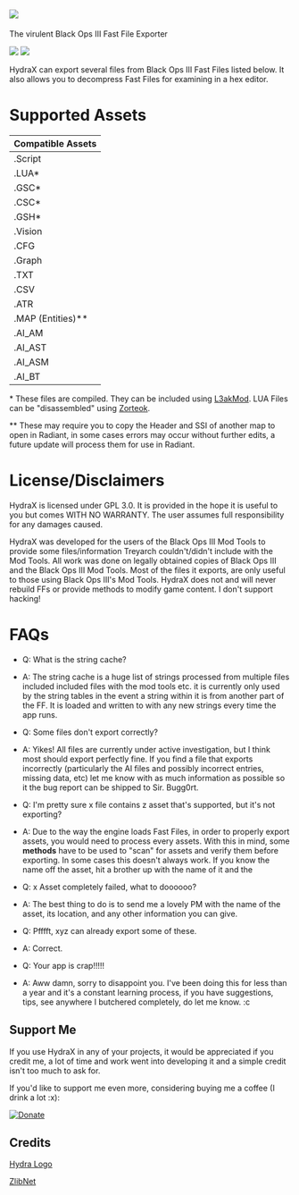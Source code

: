 # ![](https://i.imgur.com/1dyZzhy.png)

The virulent Black Ops III Fast File Exporter

![](https://img.shields.io/github/downloads/HydraX/HydraX/total.svg) ![](https://img.shields.io/github/license/Scobalula/HydraX.svg)

HydraX can export several files from Black Ops III Fast Files listed below. It also allows you to decompress Fast Files for examining in a hex editor.

# Supported Assets

| Compatible Assets |
| ----------------- |
| .Script           |
| .LUA*             |
| .GSC*             |
| .CSC*             |
| .GSH*             |
| .Vision           |
| .CFG              |
| .Graph            |
| .TXT              |
| .CSV              |
| .ATR              |
| .MAP (Entities)** |
| .AI_AM            |
| .AI_AST           |
| .AI_ASM           |
| .AI_BT            |

\* These files are compiled. They can be included using [L3akMod](http://phabricator.aviacreations.com/w/black_ops_3/lua_%28lui%29/). LUA Files can be "disassembled" using [Zorteok](http://phabricator.aviacreations.com/w/black_ops_3/lua_%28lui%29/zorteok/).

\** These may require you to copy the Header and SSI of another map to open in Radiant, in some cases errors may occur without further edits, a future update will process them for use in Radiant.

# License/Disclaimers

HydraX is licensed under GPL 3.0. It is provided in the hope it is useful to you but comes WITH NO WARRANTY. The user assumes full responsibility for any damages caused.

HydraX was developed for the users of the Black Ops III Mod Tools to provide some files/information Treyarch couldn't/didn't include with the Mod Tools. All work was done on legally obtained copies of Black Ops III and the Black Ops III Mod Tools. Most of the files it exports, are only useful to those using Black Ops III's Mod Tools. HydraX does not and will never rebuild FFs or provide methods to modify game content. I don't support hacking!

# FAQs

- Q: What is the string cache?
- A: The string cache is a huge list of strings processed from multiple files included included files with the mod tools etc. it is currently only used by the string tables in the event a string within it is from another part of the FF. It is loaded and written to with any new strings every time the app runs.

- Q: Some files don't export correctly?
- A: Yikes! All files are currently under active investigation, but I think most should export perfectly fine. If you find a file that exports incorrectly (particularly the AI files and possibly incorrect entries, missing data, etc) let me know with as much information as possible so it the bug report can be shipped to Sir. Bugg0rt.


- Q: I'm pretty sure x file contains z asset that's supported, but it's not exporting?
- A: Due to the way the engine loads Fast Files, in order to properly export assets, you would need to process every assets. With this in mind, some **methods** have to be used to "scan" for assets and verify them before exporting. In some cases this doesn't always work. If you know the name off the asset, hit a brother up with the name of it and the 


- Q: x Asset completely failed, what to doooooo?
- A: The best thing to do is to send me a lovely PM with the name of the asset, its location, and any other information you can give.

- Q: Pfffft, xyz can already export some of these.
- A: Correct. 

- Q: Your app is crap!!!!!
- A: Aww damn, sorry to disappoint you. I've been doing this for less than a year and it's a constant learning process, if you have suggestions, tips, see anywhere I butchered completely, do let me know. :c

## Support Me

If you use HydraX in any of your projects, it would be appreciated if you credit me, a lot of time and work went into developing it and a simple credit isn't too much to ask for.

If you'd like to support me even more, considering buying me a coffee (I drink a lot :x):

[![Donate](https://img.shields.io/badge/Donate-Buy%20Me%20a%20Coffee-yellow.svg)](https://www.buymeacoffee.com/Scobalula)

## Credits

[Hydra Logo](https://www.kisspng.com/png-hercules-and-the-lernaean-hydra-hydra-bay-the-pira-1770604/)

[ZlibNet](https://github.com/gdalsnes/zlibnet)
